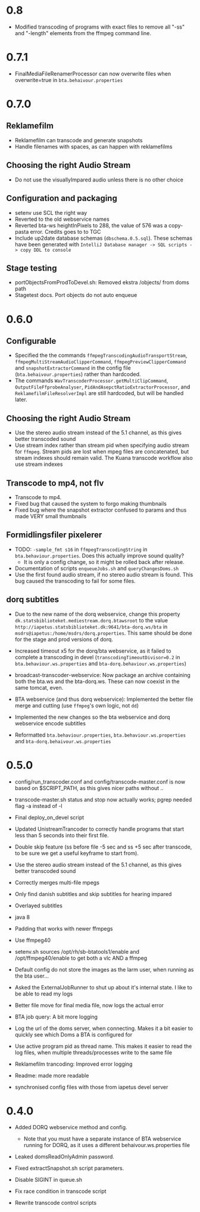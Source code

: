 0.8 
=====
* Modified transcoding of programs with exact files to remove all "-ss" and "-length" elements from the ffmpeg command line.

0.7.1
=====
* FinalMediaFileRenamerProcessor can now overwrite files when overwrite=true in `bta.behaivour.properties`

0.7.0
=====

Reklamefilm
------------
* Reklamefilm can transcode and generate snapshots
* Handle filenames with spaces, as can happen with reklamefilms

Choosing the right Audio Stream
-------------------------------
* Do not use the visuallyImpared audio unless there is no other choice

Configuration and packaging
--------------
* setenv use SCL the right way
* Reverted to the old webservice names
* Reverted bta-ws heightInPixels to 288, the value of 576 was a copy-pasta error. Credits goes to to TGC
* Include up2date database schemas (`dbschema.0.5.sql`). These schemas have been generated with `IntelliJ Database manager -> SQL scripts -> copy DDL to console`

Stage testing
-------------
* portObjectsFromProdToDevel.sh: Removed ekstra /objects/ from doms path
* Stagetest docs. Port objects do not auto enqueue 


0.6.0
=======

Configurable
------------
* Specified the the commands `ffmpegTranscodingAudioTransportStream`, `ffmpegMultiStreamAudioClipperCommand`, `ffmpegPreviewClipperCommand` and `snapshotExtractorCommand` in the config file (`bta.behaivour.properties`) rather than hardcoded. 
* The commands `WavTranscoderProcessor.getMultiClipCommand`, `OutputFileFfprobeAnalyser`, `PidAndAsepctRatioExtractorProcessor`, and `ReklamefilmFileResolverImpl` are still hardcoded, but will be handled later.  

Choosing the right Audio Stream
-------------------------------
* Use the stereo audio stream instead of the 5.1 channel, as this gives better transcoded sound
* Use stream index rather than stream pid when specifying audio stream for `ffmpeg`. Stream pids are lost when mpeg files are concatenated, but stream indexes should remain valid. The Kuana transcode workflow also use stream indexes 


Transcode to mp4, not flv
-------------------------
* Transcode to mp4.
* Fixed bug that caused the system to forgo making thumbnails
* Fixed bug where the snapshot extractor confused to params and thus made VERY small thumbnails

Formidlingsfiler pixelerer
--------------------------

* TODO: `-sample_fmt s16` in `ffmpegTranscodingString` in `bta.behaviour.properties`. Does this actually improve sound quality?
    * It is only a config change, so it might be rolled back after release.  
* Documentation of scripts `enqueueJobs.sh` and `queryChangesDoms.sh` 
* Use the first found audio stream, if no stereo audio stream is found. This bug caused the transcoding to fail for some files.

dorq subtitles
--------------

* Due to the new name of the dorq webservice, change this property
`dk.statsbiblioteket.mediestream.dorq.btawsroot` to the value `http://iapetus.statsbiblioteket.dk:9641/bta-dorq.ws/bta` 
in `msdrs@iapetus:/home/msdrs/dorq.properties`. This same should be done for the stage and prod versions of dorq.

* Increased timeout x5 for the dorq/bta webservice, as it failed to complete a transcoding in devel (`transcodingTimeoutDivisor=0.2` in `bta.behaviour.ws.properties` and `bta-dorq.behaviour.ws.properties`)

* broadcast-transcoder-webservice: Now package an archive containing both the bta.ws and the bta-dorq.ws. These can now coexist in the same tomcat, even.

* BTA webservice (and thus dorq webservice): Implemented the better file merge and cutting (use `ffmpeg`'s own logic, not `dd`)

* Implemented the new changes so the bta webservice and dorq webservice encode subtitles

* Reformatted `bta.behaviour.properties`, `bta.behaviour.ws.properties` and `bta-dorq.behaivour.ws.properties`


0.5.0
=====
* config/run_transcoder.conf and config/transcode-master.conf is now based on $SCRIPT_PATH, as this gives nicer paths without ..
* transcode-master.sh status and stop now actually works;  pgrep needed flag -a instead of -l

* Final deploy_on_devel script

* Updated UnistreamTrancoder to correctly handle programs that start less than 5 seconds into their first file.
* Double skip feature (ss before file -5 sec and ss +5 sec after transcode, to be sure we get a useful keyframe to start from).

* Use the stereo audio stream instead of the 5.1 channel, as this gives better transcoded sound

* Correctly merges multi-file mpegs

* Only find danish subtitles and skip subtitles for hearing impared
* Overlayed subtitles

* java 8 

* Padding that works with newer ffmpegs
* Use ffmpeg40
* setenv.sh sources /opt/rh/sb-btatools1/enable and /opt/ffmpeg40/enable to get both a vlc AND a ffmpeg

* Default config do not store the images as the larm user, when running as the bta user...

* Asked the ExternalJobRunner to shut up about it's internal state. I like to be able to read my logs
* Better file move for final media file, now logs the actual error
* BTA job query: A bit more logging
* Log the url of the doms server, when connecting. Makes it a bit easier to quickly see which Doms a BTA is configured for
* Use active program pid as thread name. This makes it easier to read the log files, when multiple threads/processes write to the same file
* Reklamefilm trancoding: Improved error logging

* Readme: made more readable

* synchronised config files with those from iapetus devel server


0.4.0
=====

* Added DORQ webservice method and config.
    * Note that you must have a separate instance of BTA webservice running for DORQ, as it uses a different behaivour.ws.properties file
* Leaked domsReadOnlyAdmin password.

* Fixed extractSnapshot.sh script parameters.

* Disable SIGINT in queue.sh
* Fix race condition in transcode script
* Rewrite transcode control scripts